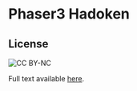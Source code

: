 # Phaser3 Hadoken

## License

![CC BY-NC](https://licensebuttons.net/l/by-nc/3.0/88x31.png)

Full text available [here](https://creativecommons.org/licenses/by-nc/4.0/legalcode).